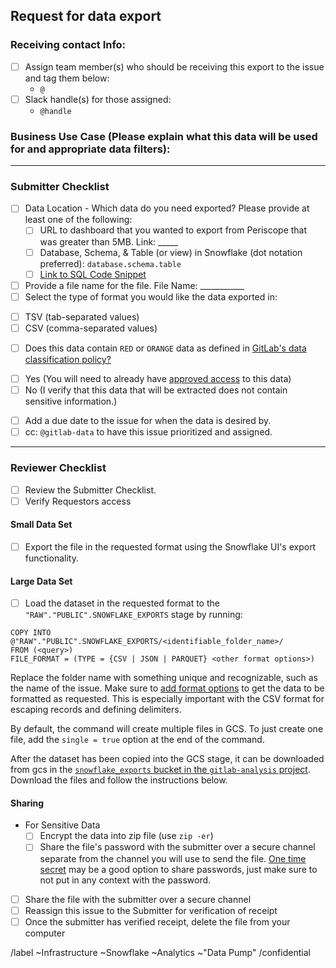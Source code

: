## Request for data export
<!--
Please complete all items. Ask questions in the #data slack channel
--->
### Receiving contact Info: 
* [ ] Assign team member(s) who should be receiving this export to the issue and tag them below:
  - `@`
* [ ] Slack handle(s) for those assigned: 
  - `@handle`

### Business Use Case (Please explain what this data will be used for and appropriate data filters): 

<!--
please describe what you will be doing with this data (where is it going, how will it be used, etc)
--->

---

### Submitter Checklist
* [ ] Data Location - Which data do you need exported? Please provide at least one of the following:
  - [ ] URL to dashboard that you wanted to export from Periscope that was greater than 5MB. Link: _____ 
  - [ ] Database, Schema, & Table (or view) in Snowflake (dot notation preferred): `database.schema.table`
  - [ ] [Link to SQL Code Snippet](https://gitlab.com/gitlab-data/analytics/-/snippets/2108714)
* [ ]  Provide a file name for the file. File Name: ___________ 
* [ ]  Select the type of format you would like the data exported in: 
  - [ ] TSV (tab-separated values)
  - [ ] CSV (comma-separated values)
* [ ]  Does this data contain `RED` or `ORANGE` data as defined in [GitLab's data classification policy?](https://about.gitlab.com/handbook/engineering/security/data-classification-policy.html#data-classification-levels)
  - [ ] Yes (You will need to already have [approved access](https://about.gitlab.com/handbook/business-ops/it-ops-team/access-requests/) to this data) 
  - [ ] No (I verify that this data that will be extracted does not contain sensitive information.)
* [ ]  Add a due date to the issue for when the data is desired by.
* [ ]  cc: `@gitlab-data` to have this issue prioritized and assigned.  

---

### Reviewer Checklist 
* [ ] Review the Submitter Checklist. 
* [ ] Verify Requestors access 

#### Small Data Set
* [ ] Export the file in the requested format using the Snowflake UI's export functionality.

#### Large Data Set
* [ ] Load the dataset in the requested format to the `"RAW"."PUBLIC".SNOWFLAKE_EXPORTS` stage by running:

```
COPY INTO @"RAW"."PUBLIC".SNOWFLAKE_EXPORTS/<identifiable_folder_name>/
FROM (<query>)
FILE_FORMAT = (TYPE = {CSV | JSON | PARQUET} <other format options>) 
```

Replace the folder name with something unique and recognizable, such as the name of the issue.  Make sure to [add format options](https://docs.snowflake.com/en/sql-reference/sql/copy-into-location.html#syntax) to get the data to be formatted as requested.  This is especially important with the CSV format for escaping records and defining delimiters.

By default, the command will create multiple files in GCS.  To just create one file, add the `single = true` option at the end of the command.

After the dataset has been copied into the GCS stage, it can be downloaded from gcs in the [`snowflake_exports` bucket in the `gitlab-analysis` project](https://console.cloud.google.com/storage/browser/snowflake_exports).  Download the files and follow the instructions below. 


#### Sharing
* For Sensitive Data
  - [ ] Encrypt the data into zip file (use `zip -er`)
  - [ ] Share the file's password with the submitter over a secure channel separate from the channel you will use to send the file.  [One time secret](https://onetimesecret.com/) may be a good option to share passwords, just make sure to not put in any context with the password. 
* [ ] Share the file with the submitter over a secure channel
* [ ] Reassign this issue to the Submitter for verification of receipt 
* [ ] Once the submitter has verified receipt, delete the file from your computer

<!-- DO NOT EDIT BELOW THIS LINE -->

/label ~Infrastructure ~Snowflake ~Analytics ~"Data Pump"
/confidential 
